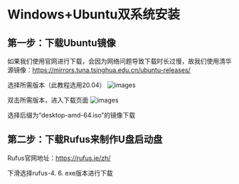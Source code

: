 # Windows+Ubuntu双系统安装

## 第一步：下载Ubuntu镜像

如果我们使用官网进行下载，会因为网络问题导致下载时长过慢，故我们使用清华源镜像：https://mirrors.tuna.tsinghua.edu.cn/ubuntu-releases/

选择所需版本（此教程选用20.04）
![images](https://github.com/luyu512/ubuntu-/blob/main/Screenshots/%E5%B1%8F%E5%B9%95%E6%88%AA%E5%9B%BE%202025-03-30%20151922.png)

双击所需版本，进入下载页面
![images](https://github.com/luyu512/ubuntu-/blob/main/Screenshots/%E5%B1%8F%E5%B9%95%E6%88%AA%E5%9B%BE%202025-03-30%20151909.png)

选择后缀为“desktop-amd-64.iso”的镜像下载

## 第二步：下载Rufus来制作U盘启动盘

Rufus官网地址：https://rufus.ie/zh/

下滑选择rufus-4. 6. exe版本进行下载
